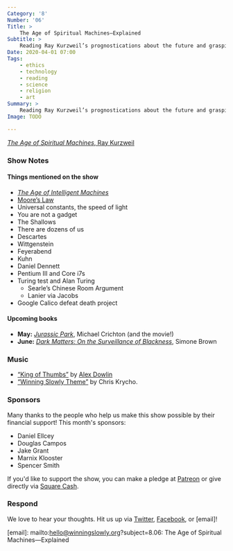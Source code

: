 ```yaml
---
Category: '8'
Number: '06'
Title: >
    The Age of Spiritual Machines—Explained
Subtitle: >
    Reading Ray Kurzweil’s prognostications about the future and grasping his ruthless optimism.
Date: 2020-04-01 07:00
Tags:
    - ethics
    - technology
    - reading
    - science
    - religion
    - art
Summary: >
    Reading Ray Kurzweil’s prognostications about the future and grasping his ruthless optimism. 
Image: TODO

---
```


[<cite>The Age of Spiritual Machines</cite>, Ray Kurzweil](https://www.alibris.com/The-Age-of-Spiritual-Machines-Ray-Kurzweil-PhD/book/167799)

### Show Notes

#### Things mentioned on the show

- [<cite>The Age of Intelligent Machines</cite>](https://www.alibris.com/The-Age-of-Intelligent-Machines-Ray-Kurzweil-PhD/book/26551301)
- [Moore’s Law](https://en.wikipedia.org/wiki/Moore%27s_law)
- Universal constants, the speed of light
- You are not a gadget
- The Shallows
- There are dozens of us
- Descartes
- Wittgenstein 
- Feyerabend
- Kuhn
- Daniel Dennett
- Pentium III and Core i7s
- Turing test and Alan Turing
    - Searle’s Chinese Room Argument
    - Lanier via Jacobs
- Google Calico defeat death project

#### Upcoming books

- **May:** [<cite>Jurassic Park</cite>](https://www.alibris.com/Jurassic-Park-Michael-Crichton/book/3483033?matches=846), Michael Crichton (and the movie!)
- **June:** [<cite>Dark Matters: On the Surveillance of Blackness</cite>](https://www.alibris.com/Dark-Matters-On-the-Surveillance-of-Blackness-Simone-Browne/book/32087130?matches=27), Simone Brown

### Music

* [“King of Thumbs”]() by [Alex Dowlin]()
* [“Winning Slowly Theme”](https://soundcloud.com/chriskrycho/winning-slowly) by Chris Krycho.

### Sponsors

Many thanks to the people who help us make this show possible by their financial support! This month's sponsors:

* Daniel Ellcey
* Douglas Campos
* Jake Grant
* Marnix Klooster
* Spencer Smith

If you'd like to support the show, you can make a pledge at <a href='https://www.patreon.com/winningslowly' rel='payment'>Patreon</a> or give directly via [Square Cash](https://cash.me/$winningslowly).

### Respond

We love to hear your thoughts. Hit us up via [Twitter](https://www.twitter.com/winningslowly), [Facebook](https://www.facebook.com/winningslowlypodcast), or [email]!

[email]: mailto:hello@winningslowly.org?subject=8.06: The Age of Spiritual Machines—Explained 
